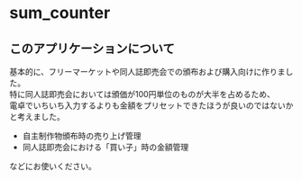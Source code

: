 sum_counter
===========

## このアプリケーションについて
基本的に、フリーマーケットや同人誌即売会での頒布および購入向けに作りました。  
特に同人誌即売会においては頒価が100円単位のものが大半を占めるため、  
電卓でいちいち入力するよりも金額をプリセットできたほうが良いのではないかと考えました。  

* 自主制作物頒布時の売り上げ管理
* 同人誌即売会における「買い子」時の金額管理
 
などにお使いください。
